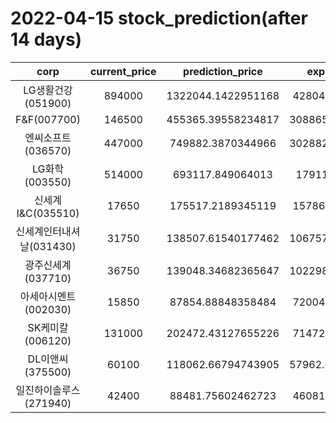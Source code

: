 # 2022-04-15 stock_prediction(after 14 days)

|   corp   |   current_price   |   prediction_price   |   expected_profit   |
|:--------:|:-----------------:|:--------------------:|:-------------------:|
|LG생활건강(051900)|894000|1322044.1422951168|428044.1422951168|
|F&F(007700)|146500|455365.39558234817|308865.39558234817|
|엔씨소프트(036570)|447000|749882.3870344966|302882.38703449664|
|LG화학(003550)|514000|693117.849064013|179117.849064013|
|신세계 I&C(035510)|17650|175517.2189345119|157867.2189345119|
|신세계인터내셔날(031430)|31750|138507.61540177462|106757.61540177462|
|광주신세계(037710)|36750|139048.34682365647|102298.34682365647|
|아세아시멘트(002030)|15850|87854.88848358484|72004.88848358484|
|SK케미칼(006120)|131000|202472.43127655226|71472.43127655226|
|DL이앤씨(375500)|60100|118062.66794743905|57962.667947439055|
|일진하이솔루스(271940)|42400|88481.75602462723|46081.75602462723|
